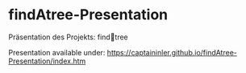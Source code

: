 # findAtree-Presentation
Präsentation des Projekts: find:evergreen_tree:tree

Presentation available under:
https://captaininler.github.io/findAtree-Presentation/index.htm
